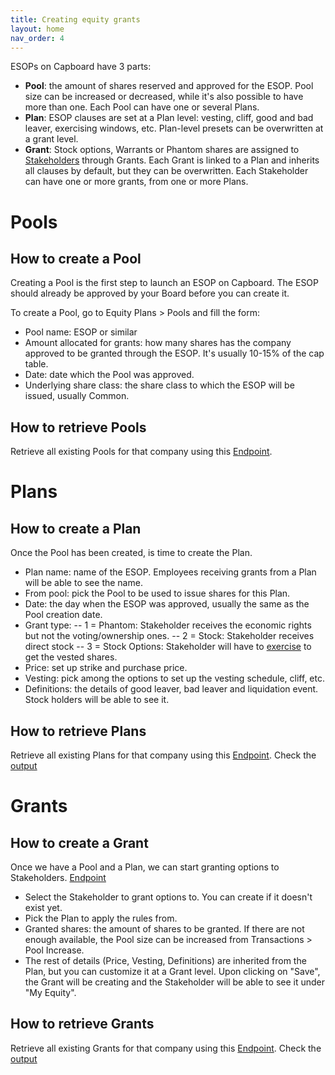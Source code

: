 ```yaml
---
title: Creating equity grants
layout: home
nav_order: 4
---
```

ESOPs on Capboard have 3 parts:

- **Pool**: the amount of shares reserved and approved for the ESOP. Pool size can be increased or decreased, while it's also possible to have more than one. Each Pool can have one or several Plans. 
- **Plan**: ESOP clauses are set at a Plan level: vesting, cliff, good and bad leaver, exercising windows, etc. Plan-level presets can be overwritten at a grant level.
- **Grant**: Stock options, Warrants or Phantom shares are assigned to [Stakeholders](/docs/docs/create_stakeholder.html) through Grants. Each Grant is linked to a Plan and inherits all clauses by default, but they can be overwritten. Each Stakeholder can have one or more grants, from one or more Plans.

# Pools
## How to create a Pool
Creating a Pool is the first step to launch an ESOP on Capboard. The ESOP should already be approved by your Board before you can create it.

To create a Pool, go to Equity Plans > Pools and fill the form:

- Pool name: ESOP or similar
- Amount allocated for grants: how many shares has the company approved to be granted through the ESOP. It's usually 10-15% of the cap table.
- Date: date which the Pool was approved.
- Underlying share class: the share class to which the ESOP will be issued, usually Common.

## How to retrieve Pools
Retrieve all existing Pools for that company using this [Endpoint](https://www.capboard.io/api/docs/endpoints#/pools/get_api_pools).

# Plans
## How to create a Plan
Once the Pool has been created, is time to create the Plan.

- Plan name: name of the ESOP. Employees receiving grants from a Plan will be able to see the name.
- From pool: pick the Pool to be used to issue shares for this Plan.
- Date: the day when the ESOP was approved, usually the same as the Pool creation date.
- Grant type:
-- 1 = Phantom: Stakeholder receives the economic rights but not the voting/ownership ones.
-- 2 = Stock: Stakeholder receives direct stock
-- 3 = Stock Options: Stakeholder will have to [exercise](/docs/docs/exercising.html) to get the vested shares.
- Price: set up strike and purchase price.
- Vesting: pick among the options to set up the vesting schedule, cliff, etc.
- Definitions: the details of good leaver, bad leaver and liquidation event. Stock holders will be able to see it.

## How to retrieve Plans
Retrieve all existing Plans for that company using this [Endpoint](https://www.capboard.io/api/docs/endpoints#/equity_plans/get_api_equity_plans). Check the [output](https://www.capboard.io/api/docs/endpoints#model-EquityPlan)

# Grants
## How to create a Grant
Once we have a Pool and a Plan, we can start granting options to Stakeholders. [Endpoint](https://www.capboard.io/api/docs/endpoints#/grants/post_api_grants)
- Select the Stakeholder to grant options to. You can create if it doesn't exist yet.
- Pick the Plan to apply the rules from.
-  Granted shares: the amount of shares to be granted. If there are not enough available, the Pool size can be increased from Transactions > Pool Increase.
- The rest of details (Price, Vesting, Definitions) are inherited from the Plan, but you can customize it at a Grant level.
Upon clicking on "Save", the Grant will be creating and the Stakeholder will be able to see it under "My Equity".

## How to retrieve Grants
Retrieve all existing Grants for that company using this [Endpoint](https://www.capboard.io/api/docs/endpoints#/grants/get_api_grants). Check the [output](https://www.capboard.io/api/docs/endpoints#model-EquityGrant)